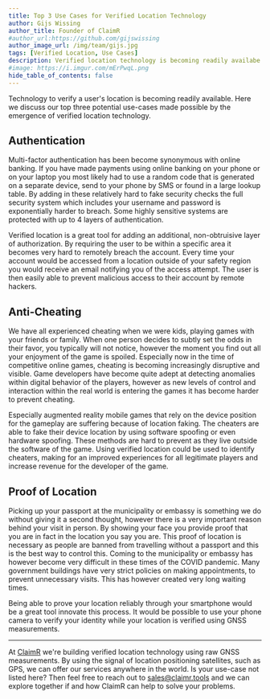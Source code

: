 ```yaml
---
title: Top 3 Use Cases for Verified Location Technology
author: Gijs Wissing
author_title: Founder of ClaimR
#author_url:https://github.com/gijswissing
author_image_url: /img/team/gijs.jpg
tags: [Verified Location, Use Cases]
description: Verified location technology is becoming readily availabe. Here we discuss three potential use-cases which  verified location.
#image: https://i.imgur.com/mErPwqL.png
hide_table_of_contents: false
---
```


Technology to verify a user's location is becoming readily available. Here we discuss our top three potential use-cases made possible by the emergence of verified location technology.

## Authentication

Multi-factor authentication has been become synonymous with online banking. If you have made payments using online banking on your phone or on your laptop you most likely had to use a random code that is generated on a separate device, send to your phone by SMS or found in a large lookup table. By adding in these relatively hard to fake security checks the full security system which includes your username and password is exponentially harder to breach. Some highly sensitive systems are protected with up to 4 layers of authentication.

Verified location is a great tool for adding an additional, non-obtruisive layer of authorization. By requiring the user to be within a specific area it becomes very hard to remotely breach the account. Every time your account would be accessed from a location outside of your safety region you would receive an email notifying you of the access attempt. The user is then easily able to prevent malicious access to their account by remote hackers.

## Anti-Cheating

We have all experienced cheating when we were kids, playing games with your friends or family. When one person decides to subtly set the odds in their favor, you typically will not notice, however the moment you find out all your enjoyment of the game is spoiled. Especially now in the time of competitive online games, cheating is becoming increasingly disruptive and visible. Game developers have become quite adept at detecting anomalies within digital behavior of the players, however as new levels of control and interaction within the real world is entering the games it has become harder to prevent cheating.

Especially augmented reality mobile games that rely on the device position for the gameplay are suffering because of location faking. The cheaters are able to fake their device location by using software spoofing or even hardware spoofing. These methods are hard to prevent as they live outside the software of the game. Using verified location could be used to identify cheaters, making for an improved experiences for all legitimate players and increase revenue for the developer of the game.

## Proof of Location

Picking up your passport at the municipality or embassy is something we do without giving it a second thought, however there is a very important reason behind your visit in person. By showing your face you provide proof that you are in fact in the location you say you are. This proof of location is necessary as people are banned from travelling without a passport and this is the best way to control this. Coming to the municipality or embassy has however become very difficult in these times of the COVID pandemic. Many government buildings have very strict policies on making appointments, to prevent unnecessary visits. This has however created very long waiting times.

Being able to prove your location reliably through your smartphone would be a great tool innovate this process. It would be possible to use your phone camera to verify your identity while your location is verified using GNSS measurements.

---

At [ClaimR](https://claimr.tools) we're building verified location technology using raw GNSS measurements. By using the signal of location positioning satellites, such as GPS, we can offer our services anywhere in the world. Is your use-case not listed here? Then feel free to reach out to sales@claimr.tools and we can explore together if and how ClaimR can help to solve your problems.

<!--We are developers buiding tools for developers, hence we always try to make our tools as easy to use as possible. For example, [this guide](./blogs/2020-09-19-Building-a-React-Native-app-with-verified-location-from-scratch) shows how to build an app in React Native with verified location in less than 30 minutes.-->
